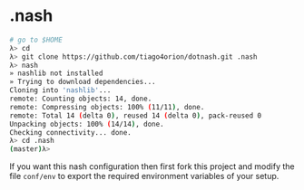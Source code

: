 # .nash

```sh
# go to $HOME
λ> cd 
λ> git clone https://github.com/tiago4orion/dotnash.git .nash
λ> nash
» nashlib not installed
» Trying to download dependencies...
Cloning into 'nashlib'...
remote: Counting objects: 14, done.
remote: Compressing objects: 100% (11/11), done.
remote: Total 14 (delta 0), reused 14 (delta 0), pack-reused 0
Unpacking objects: 100% (14/14), done.
Checking connectivity... done.
λ> cd .nash
(master)λ> 
```

If you want this nash configuration then first fork this project and modify the file `conf/env` to export the required environment variables of your setup.
